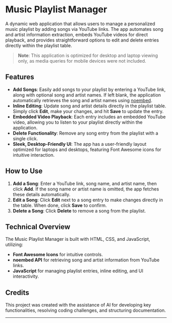 # Music Playlist Manager

A dynamic web application that allows users to manage a personalized music playlist by adding songs via YouTube links. The app automates song and artist information extraction, embeds YouTube videos for direct playback, and provides straightforward options to edit and delete entries directly within the playlist table.

> **Note**: This application is optimized for desktop and laptop viewing only, as media queries for mobile devices were not included.

## Features

- **Add Songs**: Easily add songs to your playlist by entering a YouTube link, along with optional song and artist names. If left blank, the application automatically retrieves the song and artist names using [noembed](https://noembed.com/).
- **Inline Editing**: Update song and artist details directly in the playlist table. Simply click **Edit**, make your changes, and hit **Save** to update the entry.
- **Embedded Video Playback**: Each entry includes an embedded YouTube video, allowing you to listen to your playlist directly within the application.
- **Delete Functionality**: Remove any song entry from the playlist with a single click.
- **Sleek, Desktop-Friendly UI**: The app has a user-friendly layout optimized for laptops and desktops, featuring Font Awesome icons for intuitive interaction.


## How to Use

1. **Add a Song**: Enter a YouTube link, song name, and artist name, then click **Add**. If the song name or artist name is omitted, the app fetches these details automatically.
2. **Edit a Song**: Click **Edit** next to a song entry to make changes directly in the table. When done, click **Save** to confirm.
3. **Delete a Song**: Click **Delete** to remove a song from the playlist.

## Technical Overview

The Music Playlist Manager is built with HTML, CSS, and JavaScript, utilizing:
- **Font Awesome Icons** for intuitive controls.
- **noembed API** for retrieving song and artist information from YouTube links.
- **JavaScript** for managing playlist entries, inline editing, and UI interactivity.

## Credits

This project was created with the assistance of AI for developing key functionalities, resolving coding challenges, and structuring documentation.

---